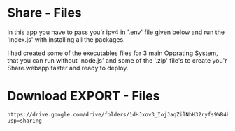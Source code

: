 # Share - Files

In this app you have to pass you'r ipv4 in '.env' file given below and run the 'index.js' with installing all the packages.

I had created some of the executables files for 3 main Opprating System, that you can run without 'node.js' and some of the '.zip' file's to create you'r Share.webapp faster and ready to deploy.

# Download EXPORT - Files
    https://drive.google.com/drive/folders/1dHJxov3_IojJaqZilNhH32ryfs9WB4ku?usp=sharing
